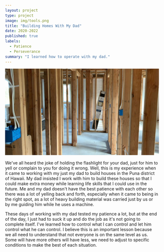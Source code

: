 ```yaml
---
layout: project
type: project
image: img/tools.png
title: "Building Homes With My Dad"
date: 2020-2022
published: true
labels:
  - Patience
  - Perseverance
summary: "I learned how to operate with my dad."
---
```


<img class="img-fluid" src="../img/insidehouseframe.JPG">

We've all heard the joke of holding the flashlight for your dad, just for him to yell or complain to you for doing it wrong. Well, this is my experience when it came to working with my just my dad to build houses in the Puna district of Hawaii. My dad insisted I work with him to build these houses
so that I could make extra money while learning life skills that I could use in the future. Me and my dad doesn't have the best patience with each other so there was a lot of yelling back and forth, especially when it came to being in the right spot, as a lot of heavy building material was carried just by us or by me
guiding him while he uses a machine.

These days of working with my dad tested my patience a lot, but at the end of the day, I just had to suck it up and do the job as it's not going to complete itself. I've learned how to control what I can control and let him control what he can control. I believe this is an important lesson because we all need to understand
that not everyone is on the same level as us. Some will have more others will have less, we need to adjust to specific conditions to make the best of each situation.
